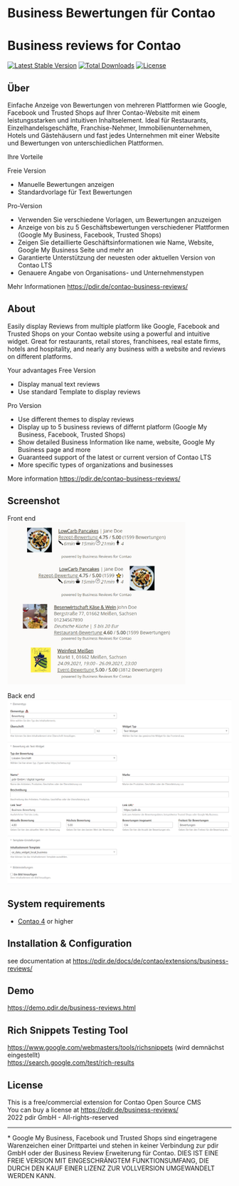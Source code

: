 Business Bewertungen für Contao
====================================================
Business reviews for Contao
==================================

[![Latest Stable Version](https://poser.pugx.org/pdir/business-reviews-bundle/v/stable)](https://packagist.org/packages/pdir/business-reviews-bundle)
[![Total Downloads](https://poser.pugx.org/pdir/business-reviews-bundle/downloads)](https://packagist.org/packages/pdir/business-reviews-bundle)
[![License](https://poser.pugx.org/pdir/business-reviews-bundle/license)](https://packagist.org/packages/pdir/business-reviews-bundle)

Über
----

Einfache Anzeige von Bewertungen von mehreren Plattformen wie Google, Facebook und
Trusted Shops auf Ihrer Contao-Website mit einem leistungsstarken und intuitiven Inhaltselement.
Ideal für Restaurants, Einzelhandelsgeschäfte, Franchise-Nehmer, Immobilienunternehmen, Hotels
und Gästehäusern und fast jedes Unternehmen mit einer Website und Bewertungen von unterschiedlichen
Plattformen.

Ihre Vorteile

Freie Version
* Manuelle Bewertungen anzeigen
* Standardvorlage für Text Bewertungen

Pro-Version
* Verwenden Sie verschiedene Vorlagen, um Bewertungen anzuzeigen
* Anzeige von bis zu 5 Geschäftsbewertungen verschiedener Plattformen (Google My Business, Facebook, Trusted Shops)
* Zeigen Sie detaillierte Geschäftsinformationen wie Name, Website, Google My Business Seite und mehr an
* Garantierte Unterstützung der neuesten oder aktuellen Version von Contao LTS
* Genauere Angabe von Organisations- und Unternehmenstypen

Mehr Informationen
https://pdir.de/contao-business-reviews/

About
-----

Easily display Reviews from multiple platform like Google, Facebook and
Trusted Shops on your Contao website using a powerful and intuitive widget.
Great for restaurants, retail stores, franchisees, real estate firms, hotels
and hospitality, and nearly any business with a website and reviews on different
platforms.


Your advantages
Free Version
* Display manual text reviews
* Use standard Template to display reviews

Pro Version
* Use different themes to display reviews
* Display up to 5 business reviews of differnt platform (Google My Business, Facebook, Trusted Shops)
* Show detailed Business Information like name, website, Google My Business page and more
* Guaranteed support of the latest or current version of Contao LTS
* More specific types of organizations and businesses

More information
https://pdir.de/contao-business-reviews/

Screenshot
-----------

Front end  
<img alt="Front end" src="https://github.com/pdir/screenshots/blob/master/business-reviews-bundle/contao-business-reviews-screenshot.png" width="400">  

Back end  
<img alt="Back end" src="https://github.com/pdir/screenshots/blob/master/business-reviews-bundle/contao-business-reviews-backend-screenshot.png" width="600">  

System requirements
-------------------

* [Contao 4](https://github.com/contao/managed-edition) or higher

Installation & Configuration
----------------------------

see documentation at https://pdir.de/docs/de/contao/extensions/business-reviews/  

Demo
----

https://demo.pdir.de/business-reviews.html  


Rich Snippets Testing Tool
--------------------------
https://www.google.com/webmasters/tools/richsnippets (wird demnächst eingestellt)  
https://search.google.com/test/rich-results  

License
-------
This is a free/commercial extension for Contao Open Source CMS  
You can buy a license at https://pdir.de/business-reviews/  
2022 pdir GmbH - All-rights-reserved  

---
  
\* Google My Business, Facebook und Trusted Shops sind eingetragene Warenzeichen einer Drittpartei und stehen in keiner Verbindung zur pdir GmbH oder der Business Review Erweiterung für Contao.
DIES IST EINE FREIE VERSION MIT EINGESCHRÄNGTEM FUNKTIONSUMFANG, DIE DURCH DEN KAUF EINER LIZENZ ZUR VOLLVERSION UMGEWANDELT WERDEN KANN.
